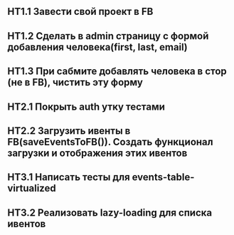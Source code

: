 ## HT1.1 Завести свой проект в FB
## HT1.2 Сделать в admin страницу с формой добавления человека(first, last, email)
## HT1.3 При сабмите добавлять человека в стор (не в FB), чистить эту форму

## HT2.1 Покрыть auth утку тестами
## HT2.2 Загрузить ивенты в FB(saveEventsToFB()). Создать функционал загрузки и отображения этих ивентов

## HT3.1 Написать тесты для events-table-virtualized
## HT3.2 Реализовать lazy-loading для списка ивентов